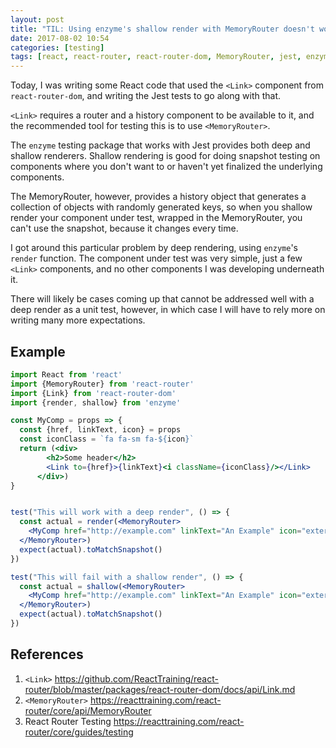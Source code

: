 ```yaml
---
layout: post
title: "TIL: Using enzyme's shallow render with MemoryRouter doesn't work"
date: 2017-08-02 10:54
categories: [testing]
tags: [react, react-router, react-router-dom, MemoryRouter, jest, enzyme, testing]
---
```


Today, I was writing some React code that used the `<Link>` component
from `react-router-dom`, and writing the Jest tests to go along with
that.

`<Link>` requires a router and a history component to be available to
it, and the recommended tool for testing this is to use
`<MemoryRouter>`.

The `enzyme` testing package that works with Jest provides both deep
and shallow renderers. Shallow rendering is good for doing snapshot
testing on components where you don't want to or haven't yet finalized
the underlying components.

The MemoryRouter, however, provides a history object that generates a
collection of objects with randomly generated keys, so when you
shallow render your component under test, wrapped in the MemoryRouter,
you can't use the snapshot, because it changes every time.

I got around this particular problem by deep rendering, using
`enzyme`'s `render` function. The component under test was very
simple, just a few `<Link>` components, and no other components I was
developing underneath it.

There will likely be cases coming up that cannot be addressed well
with a deep render as a unit test, however, in which case I will have
to rely more on writing many more expectations.

## Example


``` jsx
import React from 'react'
import {MemoryRouter} from 'react-router'
import {Link} from 'react-router-dom'
import {render, shallow} from 'enzyme'

const MyComp = props => {
  const {href, linkText, icon} = props
  const iconClass = `fa fa-sm fa-${icon}`
  return (<div>
        <h2>Some header</h2>
        <Link to={href}>{linkText}<i className={iconClass}/></Link>
      </div>)
}


test("This will work with a deep render", () => {
  const actual = render(<MemoryRouter>
    <MyComp href="http://example.com" linkText="An Example" icon="external-link"/>
  </MemoryRouter>)
  expect(actual).toMatchSnapshot()
})

test("This will fail with a shallow render", () => {
  const actual = shallow(<MemoryRouter>
    <MyComp href="http://example.com" linkText="An Example" icon="external-link"/>
  </MemoryRouter>)
  expect(actual).toMatchSnapshot()
})
```



## References

1. `<Link>` <https://github.com/ReactTraining/react-router/blob/master/packages/react-router-dom/docs/api/Link.md>
2. `<MemoryRouter>` <https://reacttraining.com/react-router/core/api/MemoryRouter>
3. React Router Testing <https://reacttraining.com/react-router/core/guides/testing>
